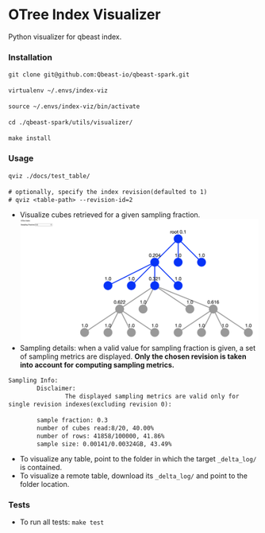# OTree Index Visualizer
Python visualizer for qbeast index.

### Installation
```
git clone git@github.com:Qbeast-io/qbeast-spark.git

virtualenv ~/.envs/index-viz

source ~/.envs/index-viz/bin/activate

cd ./qbeast-spark/utils/visualizer/

make install
```
### Usage
```
qviz ./docs/test_table/

# optionally, specify the index revision(defaulted to 1)
# qviz <table-path> --revision-id=2
```
- Visualize cubes retrieved for a given sampling fraction.
![](docs/images/sampling-fraction.png)
- Sampling details: when a valid value for sampling fraction is given, a set of sampling metrics are displayed.
**Only the chosen revision is taken into account for computing sampling metrics.**
```
Sampling Info:
        Disclaimer:
                The displayed sampling metrics are valid only for single revision indexes(excluding revision 0):
        
        sample fraction: 0.3
        number of cubes read:8/20, 40.00%
        number of rows: 41858/100000, 41.86%
        sample size: 0.00141/0.00324GB, 43.49%
```
- To visualize any table, point to the folder in which the target `_delta_log/` is contained.
- To visualize a remote table, download its `_delta_log/` and point to the folder location.

### Tests
- To run all tests: `make test`
